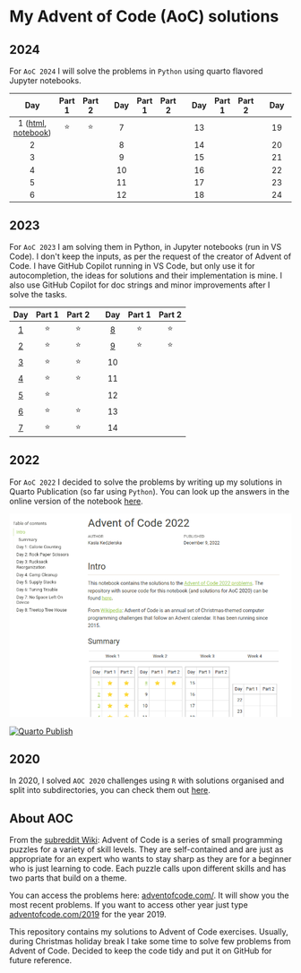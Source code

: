 # My Advent of Code (AoC) solutions

## 2024

For `AoC 2024` I will solve the problems in `Python` using quarto flavored Jupyter notebooks.

| Day | Part 1 | Part 2 |     | Day | Part 1 | Part 2 |     | Day | Part 1 | Part 2 |     | Day | Part 1 | Part 2 |
| :-: | :----: | :----: | :-: | :-: | :----: | :----: | :-: | :-: | :----: | :----: | :-: | :-: | :----: | :----: |
| 1 ([html](http://kasia.codes/resources/aoc/2024/Day01), [notebook](2024/Day01.ipynb)) |   ⭐   |   ⭐   |     | 7   |        |        |     | 13  |        |        |     | 19  |        |        |
| 2   |        |        |     | 8   |        |        |     | 14  |        |        |     | 20  |        |        |
| 3   |        |        |     | 9   |        |        |     | 15  |        |        |     | 21  |        |        |
| 4   |        |        |     | 10  |        |        |     | 16  |        |        |     | 22  |        |        |
| 5   |        |        |     | 11  |        |        |     | 17  |        |        |     | 23  |        |        |
| 6   |        |        |     | 12  |        |        |     | 18  |        |        |     | 24  |        |        |

## 2023

For `AoC 2023` I am solving them in Python, in Jupyter notebooks (run in VS Code). I don't keep the inputs, as per the request of the creator of Advent of Code. I have GitHub Copilot running in VS Code, but only use it for autocompletion, the ideas for solutions and their implementation is mine. I also use GitHub Copilot for doc strings and minor improvements after I solve the tasks.

| Day | Part 1 | Part 2 |  | Day | Part 1 | Part 2 |  
| :-: | :----: | :----: | :-: | :-: | :----: | :----: |  
| [1](2023/Day01.ipynb) | ⭐ | ⭐ | | [8](2023/Day08.ipynb) | ⭐ | ⭐ |
| [2](2023/Day02.ipynb) | ⭐ | ⭐ | | [9](2023/Day09.ipynb) | ⭐ | ⭐ |
| [3](2023/Day03.ipynb) | ⭐ | ⭐ | | 10 | | |  
| [4](2023/Day04.ipynb) | ⭐ | ⭐ | | 11 | | |  
| [5](2023/Day05.ipynb) | ⭐ |    | | 12 | | |  
| [6](2023/Day06.ipynb) | ⭐ | ⭐ | | 13 | | |  
| [7](2023/Day07.ipynb) | ⭐ | ⭐ | | 14 | | |  

## 2022

For `AoC 2022` I decided to solve the problems by writing up my solutions in Quarto Publication (so far using `Python`). You can look up the answers in the online version of the notebook [here](https://kzkedzierska.quarto.pub/advent-of-code-2022/).

[![Quarto Publication with my solutions, taken on 7/12](quarto_2022.png)](https://kzkedzierska.quarto.pub/advent-of-code-2022/)

[![Quarto Publish](https://github.com/kzkedzierska/aoc/actions/workflows/publish.yml/badge.svg)](https://github.com/kzkedzierska/aoc/actions/workflows/publish.yml)

## 2020

In 2020, I solved `AOC 2020` challenges using `R` with solutions organised and split into subdirectories, you can check them out [here](/2020).

## About AOC

From the [subreddit Wiki](https://www.reddit.com/r/adventofcode/wiki/index): Advent of Code is a series of small programming puzzles for a variety of skill levels. They are self-contained and are just as appropriate for an expert who wants to stay sharp as they are for a beginner who is just learning to code. Each puzzle calls upon different skills and has two parts that build on a theme.

You can access the problems here: [adventofcode.com/](https://adventofcode.com/). It will show you the most recent problems. If you want to access other year just type [adventofcode.com/2019](https://adventofcode.com/2019) for the year 2019.

This repository contains my solutions to Advent of Code exercises. Usually, during Christmas holiday break I take some time to solve few problems from Advent of Code. Decided to keep the code tidy and put it on GitHub for future reference.
